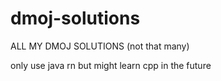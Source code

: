 # dmoj-solutions
ALL MY DMOJ SOLUTIONS (not that many)  

only use java rn but might learn cpp in the future
